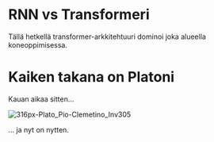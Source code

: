 # RNN vs Transformeri

Tällä hetkellä transformer-arkkitehtuuri dominoi joka alueella koneoppimisessa. 

# Kaiken takana on Platoni

Kauan aikaa sitten...

![316px-Plato_Pio-Clemetino_Inv305](https://github.com/user-attachments/assets/0c5074b5-f57d-4b65-9553-c61deef77103)

... ja nyt on nytten.
